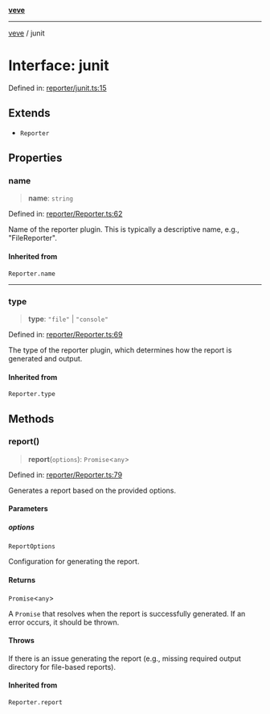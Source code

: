 [**veve**](../README.md)

***

[veve](../globals.md) / junit

# Interface: junit

Defined in: [reporter/junit.ts:15](https://github.com/tinytools-oss/veve/blob/be5b78158f59e7a302962ea6dd3ce70d92b54d39/src/reporter/junit.ts#L15)

## Extends

- `Reporter`

## Properties

### name

> **name**: `string`

Defined in: [reporter/Reporter.ts:62](https://github.com/tinytools-oss/veve/blob/be5b78158f59e7a302962ea6dd3ce70d92b54d39/src/reporter/Reporter.ts#L62)

Name of the reporter plugin. This is typically a descriptive name, e.g., "FileReporter".

#### Inherited from

`Reporter.name`

***

### type

> **type**: `"file"` \| `"console"`

Defined in: [reporter/Reporter.ts:69](https://github.com/tinytools-oss/veve/blob/be5b78158f59e7a302962ea6dd3ce70d92b54d39/src/reporter/Reporter.ts#L69)

The type of the reporter plugin, which determines how the report is generated and output.

#### Inherited from

`Reporter.type`

## Methods

### report()

> **report**(`options`): `Promise`\<`any`\>

Defined in: [reporter/Reporter.ts:79](https://github.com/tinytools-oss/veve/blob/be5b78158f59e7a302962ea6dd3ce70d92b54d39/src/reporter/Reporter.ts#L79)

Generates a report based on the provided options.

#### Parameters

##### options

`ReportOptions`

Configuration for generating the report.

#### Returns

`Promise`\<`any`\>

A `Promise` that resolves when the report is successfully generated. If an error occurs, it should be thrown.

#### Throws

If there is an issue generating the report (e.g., missing required output directory for file-based reports).

#### Inherited from

`Reporter.report`

